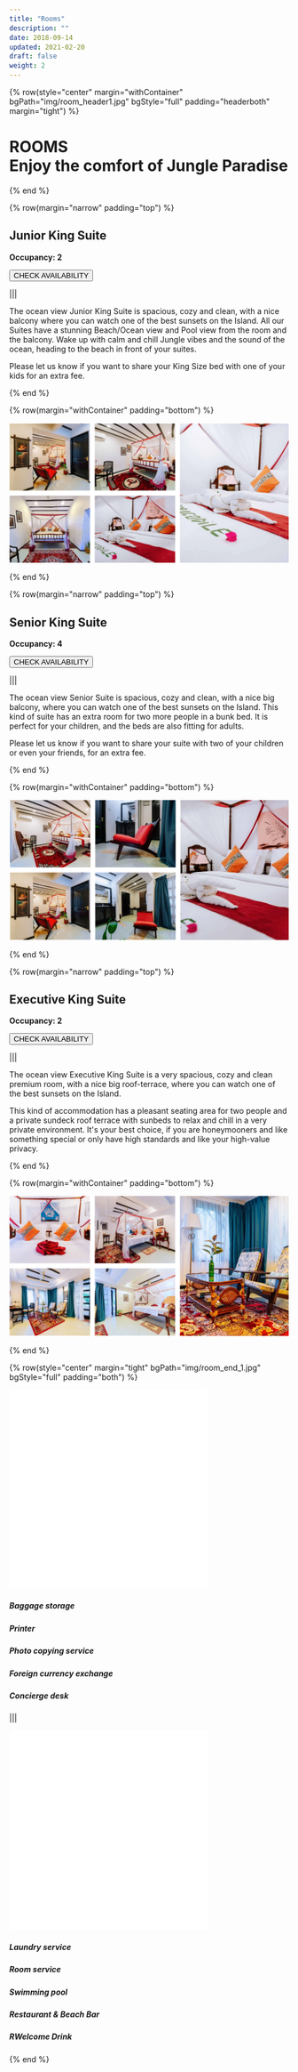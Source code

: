 ```yaml
---
title: "Rooms"
description: ""
date: 2018-09-14
updated: 2021-02-20
draft: false
weight: 2
---
```


<!-- section 1 (header) -->

{% row(style="center" margin="withContainer" bgPath="img/room_header1.jpg" bgStyle="full" padding="headerboth" margin="tight") %}

<h1 class="text-white">ROOMS<br>Enjoy the comfort of Jungle Paradise</h1>

{% end %}


<div class="container mx-auto"> 

<!-- section 2 -->

{% row(margin="narrow" padding="top") %}

## Junior King Suite

**Occupancy: 2**

<button onclick="window.location.href='/projects'">CHECK AVAILABILITY</button>
 
|||


The ocean view Junior King Suite is spacious, cozy and clean, with a nice balcony where you can watch one of the best sunsets on the Island. All our Suites have a stunning Beach/Ocean view and Pool view from the room and the balcony. Wake up with calm and chill Jungle vibes and the sound of the ocean, heading to the beach in front of your suites.

Please let us know if you want to share your King Size bed with one of your kids for an extra fee.


{% end %}


{% row(margin="withContainer" padding="bottom") %}

![Image](./img/gallarey1.jpg#mx-auto)

{% end %}


<!-- section 3 -->

{% row(margin="narrow" padding="top") %}

## Senior King Suite

**Occupancy: 4**

<button onclick="window.location.href='/projects'">CHECK AVAILABILITY</button>
 
|||


The ocean view Senior Suite is spacious, cozy and clean, with a nice big balcony, where you can watch one of the best sunsets on the Island. This kind of suite has an extra room for two more people in a bunk bed. It is perfect for your children, and the beds are also fitting for adults.

Please let us know if you want to share your suite with two of your children or even your friends, for an extra fee.


{% end %}


{% row(margin="withContainer" padding="bottom") %}

![Image](./img/gallarey2.jpg#mx-auto)

{% end %}


<!-- section 4 -->

{% row(margin="narrow" padding="top") %}

## Executive King Suite

**Occupancy: 2**

<button onclick="window.location.href='/projects'">CHECK AVAILABILITY</button>
 
|||


The ocean view Executive King Suite is a very spacious, cozy and clean premium room, with a nice big roof-terrace, where you can watch one of the best sunsets on the Island.

This kind of accommodation has a pleasant seating area for two people and a private sundeck roof terrace with sunbeds to relax and chill in a very private environment. It's your best choice, if you are honeymooners and like something special or only have high standards and like your high-value privacy.


{% end %}


{% row(margin="withContainer" padding="bottom") %}

![Image](./img/gallarey3.jpg#mx-auto)

{% end %}

</div>



<!-- section 1 (header) -->

{% row(style="center" margin="tight" bgPath="img/room_end_1.jpg" bgStyle="full" padding="both") %}


![Image](./img/right.png#extrasmall#mx-auto)
##### Baggage storage
##### Printer
##### Photo copying service
##### Foreign currency exchange
##### Concierge desk

|||

![Image](./img/right.png#extrasmall#mx-auto)
##### Laundry service
##### Room service
##### Swimming pool
##### Restaurant & Beach Bar
##### RWelcome Drink

{% end %}



